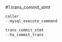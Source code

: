 #1.trans_commit_stmt

```cpp
caller:
--mysql_execute_command

trans_commit_stmt
--ha_commit_trans
```
